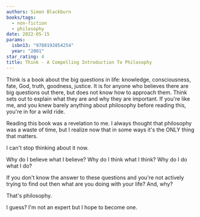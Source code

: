 ```yaml
---
authors: Simon Blackburn
books/tags:
  - non-fiction
  - philosophy
date: 2022-05-15
params:
  isbn13: "9780192854254"
  year: "2001"
star_rating: 4
title: Think - A Compelling Introduction To Philosophy
---
```


Think is a book about the big questions in life: knowledge, consciousness, fate,
God, truth, goodness, justice. It is for anyone who believes there are big
questions out there, but does not know how to approach them. Think sets out to
explain what they are and why they are important. If you're like me, and you
knew barely anything about philosophy before reading this, you're in for a wild
ride.

<!--more-->

Reading this book was a revelation to me. I always thought that philosophy was a
waste of time, but I realize now that in some ways it's the ONLY thing that
matters.

I can't stop thinking about it now.

Why do I believe what I believe? Why do I think what I think? Why do I do what I
do?

If you don't know the answer to these questions and you're not actively trying
to find out then what are you doing with your life? And, why?

That's philosophy.

I guess? I'm not an expert but I hope to become one.
